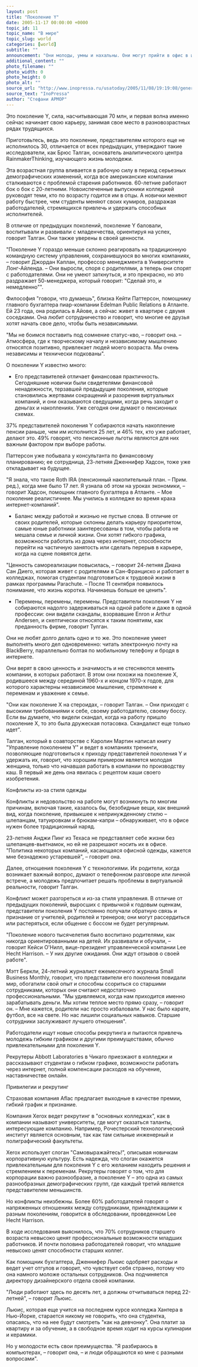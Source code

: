 ```yaml
---
layout: post
title: "Поколение Y"
date: 2005-11-17 00:00:00 +0000
topic_id: 11
topic_name: "В мире"
topic_slug: world
categories: [world]
subtitle: ""
announcement: "Они молоды, умны и нахальны. Они могут прийти в офис в шлепанцах и слушать iPod за работой. Они хотят работать, но не хотят, чтобы работа становилась их жизнью."
additional_content: ""
photo_filename: ""
photo_width: 0
photo_height: 0
photo_alt: ""
source_url: "http://www.inopressa.ru/usatoday/2005/11/08/19:19:08/generationy"
source_text: "InoPressa"
author: "Стефани АРМОР"
---
```

Это поколение Y, сила, насчитывающая 70 млн, и первая волна именно сейчас начинает свою карьеру, занимая свое место в разновозрастных рядах трудящихся.

Приготовьтесь, ведь это поколение, представителям которого еще не исполнилось 30, отличается от всех предыдущих, утверждают такие исследователи, как Брюс Талган, основатель аналитического центра RainmakerThinking, изучающего жизнь молодежи.

Эта возрастная группа вливается в рабочую силу в период серьезных демографических изменений, когда все американские компании сталкиваются с проблемой старения работников. 60-летние работают бок о бок с 20-летними. Новоиспеченные выпускники колледжей руководят теми, кто по возрасту годится им в отцы. А новички меняют работу быстрее, чем студенты меняют своих кумиров, раздражая работодателей, стремящихся привлечь и удержать способных исполнителей.

В отличие от предыдущих поколений, поколение Y баловали, воспитывали и развивали с младенчества, ориентируя на успех, говорит Талган. Они также уверены в своей ценности.

"Поколение Y гораздо меньше склонно реагировать на традиционную командную систему управления, сохранившуюся во многих компаниях, – говорит Джордан Каплан, профессор менеджмента в Университете Лонг-Айленда. – Они выросли, споря с родителями, а теперь они спорят с работодателями. Они не умеют заткнуться, и это прекрасно, но это раздражает 50-менеджера, который говорит: "Сделай это, и немедленно"".

Философия "говори, что думаешь", близка Кейти Паттерсон, помощнику главного бухгалтера пиар-компании Edelman Public Relations в Атланте. Ей 23 года, она родилась в Айове, а сейчас живет в квартире с двумя соседками. Она любит сотрудничество и говорит, что многие ее друзья хотят начать свое дело, чтобы быть независимыми.

"Мы не боимся поставить под сомнение статус-кво, – говорит она. – Атмосфера, где к творческому началу и независимому мышлению относятся позитивно, привлекает людей моего возраста. Мы очень независимы и технически подкованы".

О поколении Y известно много:

- Его представителей отличает финансовая практичность. Сегодняшние новички были свидетелями финансовой ненадежности, терзавшей предыдущие поколения, которые становились жертвами сокращений и разорения виртуальных компаний, и они оказываются сведущими, когда речь заходит о деньгах и накоплениях. Уже сегодня они думают о пенсионных схемах.

37% представителей поколения Y собираются начать накопление пенсии раньше, чем им исполнится 25 лет, и 46% тех, кто уже работает, делают это. 49% говорят, что пенсионные льготы являются для них важным фактором при выборе работы.

Паттерсон уже побывала у консультанта по финансовому планированию; ее сотрудница, 23-летняя Дженнифер Хадсон, тоже уже откладывает на будущее.

"Я знала, что такое Roth IRA (пенсионный накопительный план. – Прим. ред.), когда мне было 17 лет. Я узнала об этом на уроках экономики, – говорит Хадсон, помощник главного бухгалтера в Атланте. – Мое поколение реалистичнее. Мы учились в колледже во время краха интернет-компаний".

- Баланс между работой и жизнью не пустые слова. В отличие от своих родителей, которые склонны делать карьеру приоритетом, самые юные работники заинтересованы в том, чтобы работа не мешала семье и личной жизни. Они хотят гибкого графика, возможности работать из дома через интернет, способности перейти на частичную занятость или сделать перерыв в карьере, когда на сцене появятся дети.

"Ценность самореализации повысилась, – говорит 24-летняя Диана Сан Диего, которая живет с родителями в Сан-Франциско и работает в колледжах, помогая студентам подготовиться к трудовой жизни в рамках программы Parachute. – После 11 сентября появилось понимание, что жизнь коротка. Начинаешь больше ее ценить".

- Перемены, перемены, перемены. Представители поколения Y не собираются надолго задерживаться на одной работе и даже в одной профессии: они видели скандалы, взорвавшие Enron и Arthur Andersen, и скептически относятся к таким понятиям, как преданность фирме, говорит Тулган.

Они не любят долго делать одно и то же. Это поколение умеет выполнять много дел одновременно: читать электронную почту на BlackBerry, параллельно болтая по мобильному телефону и бродя в интернете.

Они верят в свою ценность и значимость и не стесняются менять компании, в которых работают. В этом они похожи на поколение X, родившееся между серединой 1960-х и концом 1970-х годов, для которого характерны независимое мышление, стремление к переменам и уважение к семье.

"Они как поколение X на стероидах, – говорит Талган. – Они приходят с высокими требованиями к себе, своему работодателю, своему боссу. Если вы думаете, что видели скандал, когда на работу пришло поколение X, то это была дружеская потасовка. Скандалист еще только идет".

Талган, который в соавторстве с Каролин Мартин написал книгу "Управление поколением Y" и ведет в компаниях тренинги, позволяющие подготовиться к приходу представителей поколения Y и удержать их, говорит, что хорошим примером является молодая женщина, только что начавшая работать в компании по производству каш. В первый же день она явилась с рецептом каши своего изобретения.

Конфликты из-за стиля одежды

Конфликты и недовольство на работе могут возникнуть по многим причинам, включая такие, казалось бы, безобидные вещи, как внешний вид, когда поколение, привыкшее к непринужденному стилю – шлепанцам, татуировкам и брюкам-капри – обнаруживает, что в офисе нужен более традиционный наряд.

23-летняя Анджи Пинг из Техаса не представляет себе жизни без шлепанцев-вьетнамок, но ей не разрешают носить их в офисе. "Политика некоторых компаний, касающаяся офисной одежды, кажется мне безнадежно устаревшей", – говорит она.

Далее, отношения поколения Y с технологиями. Их родители, когда возникает важный вопрос, думают о телефонном разговоре или личной встрече, а молодежь предпочитает решать проблемы в виртуальной реальности, говорит Талган.

Конфликт может разгореться и из-за стиля управления. В отличие от предыдущих поколений, выросших с привычкой к годовым оценкам, представители поколения Y постоянно получали обратную связь и признание от учителей, родителей и тренеров; они могут рассердиться или растеряться, если общение с боссом не будет регулярным.

"Поколение нового тысячелетия было воспитано родителями, как никогда ориентированными на детей. Их развивали и обучали, – говорит Кейси О'Нилл, вице-президент управленческой компании Lee Hecht Harrison. – У них другие ожидания. Они ждут отзывов о своей работе".

Мэтт Беркли, 24-летний журналист ежемесячного журнала Small Business Monthly, говорит, что представители его поколения повидали мир, обогатили свой опыт и способны ссориться со старшими сотрудниками, которых они считают недостаточно профессиональными. "Мы удивляемся, когда нам приходится именно зарабатывать деньги. Мы хотим теплое место прямо сразу, – говорит он. – Мне кажется, родители нас просто избаловали. У нас было карате, футбол, все на свете. Но нас лишили социальных навыков. Старшие сотрудники заслуживают лучшего отношения".

Работодатели ищут новые способы рекрутинга и пытаются привлечь молодежь гибким графиком и другими преимуществами, обычно привлекательными для поколения Y.

Рекрутеры Abbott Laboratories в Чикаго приезжают в колледжи и рассказывают студентам о гибком графике, возможности работать через интернет, полной компенсации расходов на обучение, наставничестве онлайн.

Привилегии и рекрутинг

Страховая компания Aflac предлагает выходные в качестве премии, гибкий график и признание.

Компания Xerox ведет рекрутинг в "основных колледжах", как в компании называют университеты, где могут оказаться таланты, интересующие компанию. Например, Рочестерский технологический институт является основным, так как там сильные инженерный и полиграфический факультеты.

Xerox использует слоган "Самовыражайтесь!", описывая новичкам корпоративную культуру. Есть надежда, что слоган окажется привлекательным для поколения Y с его желанием находить решения и стремлением к переменам. Рекрутеры говорят о том, что для корпорации важно разнообразие, а поколение Y – это одна из самых разнообразных демографических групп, где каждый третий является представителем меньшинств.

Но конфликты неизбежны. Более 60% работодателей говорят о напряженных отношениях между сотрудниками, принадлежащими к разным поколениям, говорится в обследовании, проведенном Lee Hecht Harrison.

В ходе исследования выяснилось, что 70% сотрудников старшего возраста невысоко ценят профессиональные возможности младших работников. И почти половина работодателей говорит, что младшие невысоко ценят способности старших коллег.

Как помощник бухгалтера, Дженнифер Льюис одобряет расходы и ведет учет отгулов и говорит, что чувствует себя странно, потому что она намного моложе остальных сотрудников. Она подчиняется директору дизайнерского отдела своей компании.

"Люди работают здесь по десять лет, а должны отчитываться перед 22-летней", – говорит Льюис.

Льюис, которая еще учится на последнем курсе колледжа Хантера в Нью-Йорке, старается никому не говорить, что она студентка, опасаясь, что на нее будут смотреть "как на девчонку". Она платит за квартиру и за обучение, а в свободное время ходит на курсы кулинарии и керамики.

Но у молодости есть свои преимущества. "Я разбираюсь в компьютерах, – говорит она, – и люди обращаются ко мне с разными вопросами".
